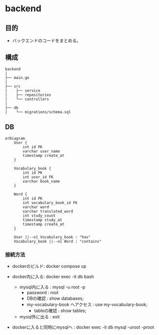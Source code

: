 # backend

## 目的

- バックエンドのコードをまとめる。


## 構成

```
backend
|
├── main.go
|
├── src
|    ├── service
|    ├── repositories
|    └── controllers
|
├── db
|    └── migrations/schema.sql
```

## DB

```mermaid
erDiagram
    User {
        int id PK
        varchar user_name
        timestamp create_at
    }

    Vocabulary_book {
        int id PK
        int user_id FK
        varchar book_name
    }

    Word {
        int id PK
        int vocabulary_book_id FK
        varchar word
        varchar translated_word
        int study_count
        timestamp study_at
        timestamp create_at
    }

    User ||--o{ Vocabulary_book : "has"
    Vocabulary_book ||--o{ Word : "contains"
```

### 接続方法

- dockerのビルド: docker compose up
- docker内に入る: docker exec -it db bash
  - mysql内に入る : mysql -u root -p
    - password                     : root
    - DBの確認                      : show databases;
    - my-vocabulary-book へアクセス : use my-vocabulary-book;
      - tableの確認                 : show tables;
  - mysql外に出る : exit

- dockerに入ると同時にmysqlへ : docker exec -it db mysql -uroot -proot
